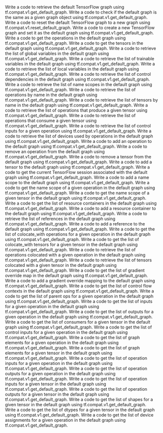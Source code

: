 Write a code to retrieve the default TensorFlow graph using tf.compat.v1.get_default_graph.
Write a code to check if the default graph is the same as a given graph object using tf.compat.v1.get_default_graph.
Write a code to reset the default TensorFlow graph to a new graph using tf.compat.v1.reset_default_graph.
Write a code to create a new TensorFlow graph and set it as the default graph using tf.compat.v1.get_default_graph.
Write a code to get the operations in the default graph using tf.compat.v1.get_default_graph.
Write a code to get the tensors in the default graph using tf.compat.v1.get_default_graph.
Write a code to retrieve the list of global variables in the default graph using tf.compat.v1.get_default_graph.
Write a code to retrieve the list of trainable variables in the default graph using tf.compat.v1.get_default_graph.
Write a code to retrieve the list of local variables in the default graph using tf.compat.v1.get_default_graph.
Write a code to retrieve the list of control dependencies in the default graph using tf.compat.v1.get_default_graph.
Write a code to retrieve the list of name scopes in the default graph using tf.compat.v1.get_default_graph.
Write a code to retrieve the list of operations by name in the default graph using tf.compat.v1.get_default_graph.
Write a code to retrieve the list of tensors by name in the default graph using tf.compat.v1.get_default_graph.
Write a code to retrieve the list of operations that produce a given tensor using tf.compat.v1.get_default_graph.
Write a code to retrieve the list of operations that consume a given tensor using tf.compat.v1.get_default_graph.
Write a code to retrieve the list of control inputs for a given operation using tf.compat.v1.get_default_graph.
Write a code to retrieve the list of devices used by operations in the default graph using tf.compat.v1.get_default_graph.
Write a code to add an operation to the default graph using tf.compat.v1.get_default_graph.
Write a code to remove an operation from the default graph using tf.compat.v1.get_default_graph.
Write a code to remove a tensor from the default graph using tf.compat.v1.get_default_graph.
Write a code to add a tensor to the default graph using tf.compat.v1.get_default_graph.
Write a code to get the current TensorFlow session associated with the default graph using tf.compat.v1.get_default_graph.
Write a code to add a name scope to the default graph using tf.compat.v1.get_default_graph.
Write a code to get the name scope of a given operation in the default graph using tf.compat.v1.get_default_graph.
Write a code to get the name scope of a given tensor in the default graph using tf.compat.v1.get_default_graph.
Write a code to get the list of resource containers in the default graph using tf.compat.v1.get_default_graph.
Write a code to add a resource container to the default graph using tf.compat.v1.get_default_graph.
Write a code to retrieve the list of references in the default graph using tf.compat.v1.get_default_graph.
Write a code to add a reference to the default graph using tf.compat.v1.get_default_graph.
Write a code to get the list of colocate_with operations for a given operation in the default graph using tf.compat.v1.get_default_graph.
Write a code to get the list of colocate_with tensors for a given tensor in the default graph using tf.compat.v1.get_default_graph.
Write a code to retrieve the list of operations colocated with a given operation in the default graph using tf.compat.v1.get_default_graph.
Write a code to retrieve the list of tensors colocated with a given tensor in the default graph using tf.compat.v1.get_default_graph.
Write a code to get the list of gradient override map in the default graph using tf.compat.v1.get_default_graph.
Write a code to add a gradient override mapping to the default graph using tf.compat.v1.get_default_graph.
Write a code to get the list of control flow contexts in the default graph using tf.compat.v1.get_default_graph.
Write a code to get the list of parent ops for a given operation in the default graph using tf.compat.v1.get_default_graph.
Write a code to get the list of inputs for a given operation in the default graph using tf.compat.v1.get_default_graph.
Write a code to get the list of outputs for a given operation in the default graph using tf.compat.v1.get_default_graph.
Write a code to get the list of consumers for a given tensor in the default graph using tf.compat.v1.get_default_graph.
Write a code to get the list of control inputs for a given operation in the default graph using tf.compat.v1.get_default_graph.
Write a code to get the list of graph elements for a given operation in the default graph using tf.compat.v1.get_default_graph.
Write a code to get the list of graph elements for a given tensor in the default graph using tf.compat.v1.get_default_graph.
Write a code to get the list of operation inputs for a given operation in the default graph using tf.compat.v1.get_default_graph.
Write a code to get the list of operation outputs for a given operation in the default graph using tf.compat.v1.get_default_graph.
Write a code to get the list of operation inputs for a given tensor in the default graph using tf.compat.v1.get_default_graph.
Write a code to get the list of operation outputs for a given tensor in the default graph using tf.compat.v1.get_default_graph.
Write a code to get the list of shapes for a given tensor in the default graph using tf.compat.v1.get_default_graph.
Write a code to get the list of dtypes for a given tensor in the default graph using tf.compat.v1.get_default_graph.
Write a code to get the list of device assignments for a given operation in the default graph using tf.compat.v1.get_default_graph.